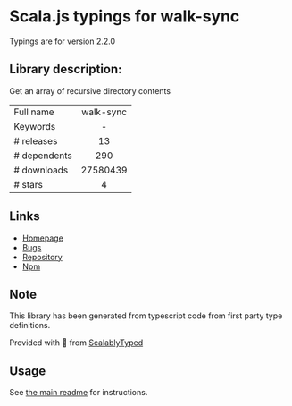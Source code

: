 
# Scala.js typings for walk-sync

Typings are for version 2.2.0

## Library description:
Get an array of recursive directory contents

|                    |                 |
| ------------------ | :-------------: |
| Full name          | walk-sync |
| Keywords           | - |
| # releases         | 13 |
| # dependents       | 290 |
| # downloads        | 27580439 |
| # stars            | 4 |

## Links
- [Homepage](https://github.com/joliss/node-walk-sync#readme)
- [Bugs](https://github.com/joliss/node-walk-sync/issues)
- [Repository](https://github.com/joliss/node-walk-sync)
- [Npm](https://www.npmjs.com/package/walk-sync)
    


## Note
This library has been generated from typescript code from first party type definitions.

Provided with :purple_heart: from [ScalablyTyped](https://github.com/oyvindberg/ScalablyTyped)

## Usage
See [the main readme](../../readme.md) for instructions.


